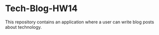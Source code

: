 # Tech-Blog-HW14
This repository contains an application where a user can write blog posts about technology.
